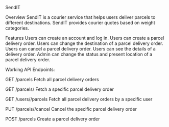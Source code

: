 SendIT

Overview
SendIT is a courier service that helps users deliver parcels to different destinations. SendIT provides courier quotes based on weight categories.

Features
Users can create an account and log in.
Users can create a parcel delivery order.
Users can change the destination of a parcel delivery order.
Users can cancel a parcel delivery order.
Users can see the details of a delivery order.
Admin can change the status and present location of a parcel delivery order.

Working API Endpoints:

GET /parcels
Fetch all parcel delivery orders

GET /parcels/<parcelId> 
Fetch a specific parcel delivery order

GET /users/<userId>/parcels
Fetch all parcel delivery orders by a specific user

PUT /parcels/<parcelId>/cancel
Cancel the specific parcel delivery order

POST /parcels
Create a parcel delivery order

